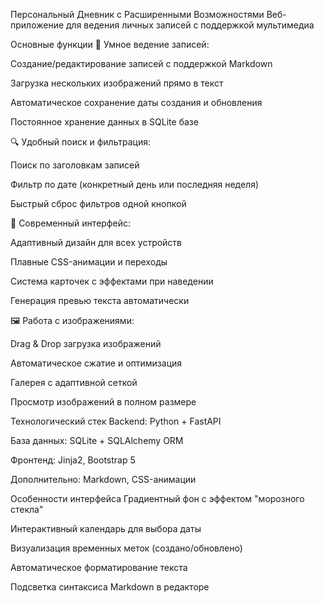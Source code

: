 Персональный Дневник с Расширенными Возможностями
Веб-приложение для ведения личных записей с поддержкой мультимедиа

Основные функции
📝 Умное ведение записей:

Создание/редактирование записей с поддержкой Markdown

Загрузка нескольких изображений прямо в текст

Автоматическое сохранение даты создания и обновления

Постоянное хранение данных в SQLite базе

🔍 Удобный поиск и фильтрация:

Поиск по заголовкам записей

Фильтр по дате (конкретный день или последняя неделя)

Быстрый сброс фильтров одной кнопкой

🎨 Современный интерфейс:

Адаптивный дизайн для всех устройств

Плавные CSS-анимации и переходы

Система карточек с эффектами при наведении

Генерация превью текста автоматически

🖼️ Работа с изображениями:

Drag & Drop загрузка изображений

Автоматическое сжатие и оптимизация

Галерея с адаптивной сеткой

Просмотр изображений в полном размере

Технологический стек
Backend: Python + FastAPI

База данных: SQLite + SQLAlchemy ORM

Фронтенд: Jinja2, Bootstrap 5

Дополнительно: Markdown, CSS-анимации

Особенности интерфейса
Градиентный фон с эффектом "морозного стекла"

Интерактивный календарь для выбора даты

Визуализация временных меток (создано/обновлено)

Автоматическое форматирование текста

Подсветка синтаксиса Markdown в редакторе

